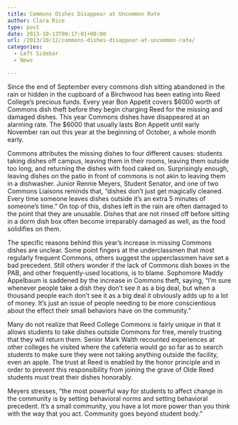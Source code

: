 ```yaml
---
title: Commons Dishes Disappear at Uncommon Rate
author: Clara Rice
type: post
date: 2013-10-13T00:17:01+00:00
url: /2013/10/12/commons-dishes-disappear-at-uncommon-rate/
categories:
  - Left Sidebar
  - News

---
```

Since the end of September every commons dish sitting abandoned in the rain or hidden in the cupboard of a Birchwood has been eating into Reed College’s precious funds. Every year Bon Appetit covers $6000 worth of Commons dish theft before they begin charging Reed for the missing and damaged dishes. This year Commons dishes have disappeared at an alarming rate. The $6000 that usually lasts Bon Appetit until early November ran out this year at the beginning of October, a whole month early.

Commons attributes the missing dishes to four different causes: students taking dishes off campus, leaving them in their rooms, leaving them outside too long, and returning the dishes with food caked on. Surprisingly enough, leaving dishes on the patio in front of commons is not akin to leaving them in a dishwasher. Junior Rennie Meyers, Student Senator, and one of two Commons Liaisons reminds that, “dishes don’t just get magically cleaned. Every time someone leaves dishes outside it’s an extra 5 minutes of someone’s time.” On top of this, dishes left in the rain are often damaged to the point that they are unusable. Dishes that are not rinsed off before sitting in a dorm dish box often become irreparably damaged as well, as the food solidifies on them.

The specific reasons behind this year’s increase in missing Commons dishes are unclear. Some point fingers at the underclassmen that most regularly frequent Commons, others suggest the upperclassmen have set a bad precedent. Still others wonder if the lack of Commons dish boxes in the PAB, and other frequently-used locations, is to blame. Sophomore Maddy Appelbaum is saddened by the increase in Commons theft, saying, “I’m sure whenever people take a dish they don’t see it as a big deal, but when a thousand people each don’t see it as a big deal it obviously adds up to a lot of money. It’s just an issue of people needing to be more conscientious about the effect their small behaviors have on the community.”

Many do not realize that Reed College Commons is fairly unique in that it allows students to take dishes outside Commons for free, merely trusting that they will return them. Senior Mark Walth recounted experiences at other colleges he visited where the cafeteria would go so far as to search students to make sure they were not taking anything outside the facility, even an apple. The trust at Reed is enabled by the honor principle and in order to prevent this responsibility from joining the grave of Olde Reed students must treat their dishes honorably.

Meyers stresses, “the most powerful way for students to affect change in the community is by setting behavioral norms and setting behavioral precedent. It’s a small community, you have a lot more power than you think with the way that you act. Community goes beyond student body.”